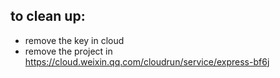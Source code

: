 ## to clean up:
- remove the key in cloud
- remove the project in https://cloud.weixin.qq.com/cloudrun/service/express-bf6j


